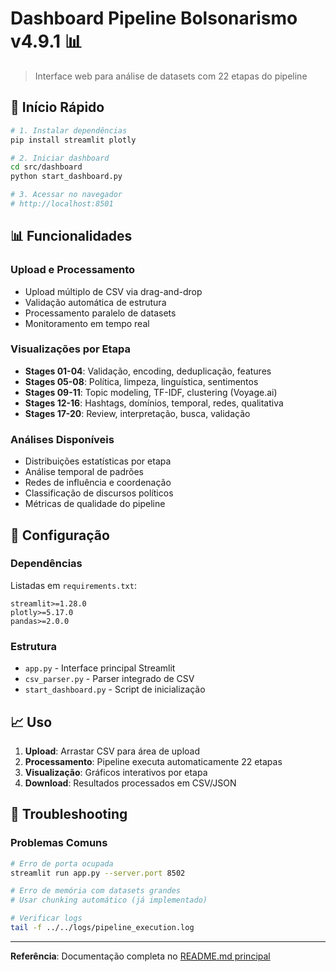 # Dashboard Pipeline Bolsonarismo v4.9.1 📊

> Interface web para análise de datasets com 22 etapas do pipeline

## 🚀 Início Rápido

```bash
# 1. Instalar dependências
pip install streamlit plotly

# 2. Iniciar dashboard
cd src/dashboard
python start_dashboard.py

# 3. Acessar no navegador
# http://localhost:8501
```

## 📊 Funcionalidades

### **Upload e Processamento**
- Upload múltiplo de CSV via drag-and-drop
- Validação automática de estrutura
- Processamento paralelo de datasets
- Monitoramento em tempo real

### **Visualizações por Etapa**
- **Stages 01-04**: Validação, encoding, deduplicação, features
- **Stages 05-08**: Política, limpeza, linguística, sentimentos  
- **Stages 09-11**: Topic modeling, TF-IDF, clustering (Voyage.ai)
- **Stages 12-16**: Hashtags, domínios, temporal, redes, qualitativa
- **Stages 17-20**: Review, interpretação, busca, validação

### **Análises Disponíveis**
- Distribuições estatísticas por etapa
- Análise temporal de padrões
- Redes de influência e coordenação
- Classificação de discursos políticos
- Métricas de qualidade do pipeline

## 🔧 Configuração

### **Dependências**
Listadas em `requirements.txt`:
```
streamlit>=1.28.0
plotly>=5.17.0
pandas>=2.0.0
```

### **Estrutura**
- `app.py` - Interface principal Streamlit
- `csv_parser.py` - Parser integrado de CSV
- `start_dashboard.py` - Script de inicialização

## 📈 Uso

1. **Upload**: Arrastar CSV para área de upload
2. **Processamento**: Pipeline executa automaticamente 22 etapas
3. **Visualização**: Gráficos interativos por etapa
4. **Download**: Resultados processados em CSV/JSON

## 🚨 Troubleshooting

### **Problemas Comuns**
```bash
# Erro de porta ocupada
streamlit run app.py --server.port 8502

# Erro de memória com datasets grandes
# Usar chunking automático (já implementado)

# Verificar logs
tail -f ../../logs/pipeline_execution.log
```

---
**Referência**: Documentação completa no [README.md principal](../../README.md)